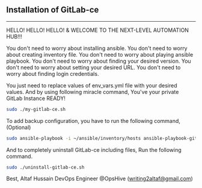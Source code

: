 ## **Installation of GitLab-ce**
***

HELLO! HELLO! HELLO! & WELCOME TO THE NEXT-LEVEL AUTOMATION HUB!!!

You don't need to worry about installing ansible.
You don't need to worry about creating inventory file.
You don't need to worry about playing ansible playbook.
You don't need to worry about finding your desired version.
You don't need to worry about setting your desired URL.
You don't need to worry about finding login credentials.

You just need to replace values of env_vars.yml file with your desired values.
And by using following miracle command, You've your private GitLab Instance READY!

```bash
sudo ./my-gitlab-ce.sh
```

To add backup configuration, you have to run the following command, (Optional)

```bash
sudo ansible-playbook -i ~/ansible/inventory/hosts ansible-playbook-gitlab-backups.yml
```

And to completely uninstall GitLab-ce including files, Run the following command.

```bash
sudo ./uninstall-gitlab-ce.sh
```

Best,
Altaf Hussain
DevOps Engineer @OpsHive
(writing2altaf@gmail.com)
